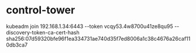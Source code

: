 # control-tower


kubeadm join 192.168.1.34:6443 --token vcqy53.4w8700u41ze8qu95 --discovery-token-ca-cert-hash sha256:07d59320bfe96f1ea334731ae740d35f7ed8006a1c38c4676a26caf110db3ca7
